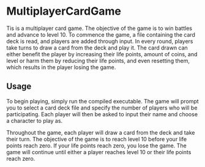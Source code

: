 # MultiplayerCardGame
Tis is a multiplayer card game. The objective of the game is to win battles and advance to level 10. To commence the game, a file containing the card deck is read, and players are added through input. In every round, players take turns to draw a card from the deck and play it. The card drawn can either benefit the player by increasing their life points, amount of coins, and level or harm them by reducing their life points, and even resetting them, which results in the player losing the game.
## Usage
To begin playing, simply run the compiled executable. The game will prompt you to select a card deck file and specify the number of players who will be participating. Each player will then be asked to input their name and choose a character to play as.

Throughout the game, each player will draw a card from the deck and take their turn. The objective of the game is to reach level 10 before your life points reach zero. If your life points reach zero, you lose the game. The game will continue until either a player reaches level 10 or their life points reach zero.
